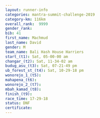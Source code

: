 ```yaml
---
layout: runner-info 
categories: mantra-summit-challenge-2019 
category-km: 116km 
overall_rank:  9999
gender_rank: 
bib: 41
first_name: Machmud
last_name: David
gender: M
team_name: Bali Hash House Harriers
start_(t1): Sat, 05-00-00 am
changar_(t2): Sat, 11-34-02 am
budug_asu_(t3): Sat, 07-21-49 pm
ub_forest_st_(t4): Sat, 10-29-18 pm
wonorejo_1_(t5): 
mahapena_(t6): 
wonorejo_2_(t7): 
mbah_kamad_(t8): 
finish_(t9): 
race_time: 17-29-18
status: DNF
certificate: 
---
```

